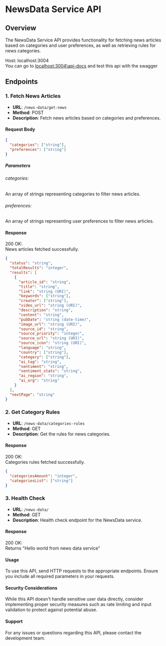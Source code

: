 # NewsData Service API

## Overview
The NewsData Service API provides functionality for fetching news articles based on categories and user preferences, as well as retrieving rules for news categories.

Host: localhost:3004\
You can go to [localhost:3004\api-docs](http://localhost:3004/api-docs) and test this api with the swagger

## Endpoints

### 1. Fetch News Articles
- **URL**: `/news-data/get-news`
- **Method**: POST
- **Description**: Fetch news articles based on categories and preferences.

#### Request Body
```json
{
  "categories": ["string"],
  "preferences": ["string"]
}
```
##### Parameters

###### categories:
An array of strings representing categories to filter news articles.
###### preferences:
An array of strings representing user preferences to filter news articles.

#### Response

200 OK:\
News articles fetched successfully.

```json
{
  "status": "string",
  "totalResults": "integer",
  "results": [
    {
      "article_id": "string",
      "title": "string",
      "link": "string (URI)",
      "keywords": ["string"],
      "creator": ["string"],
      "video_url": "string (URI)",
      "description": "string",
      "content": "string",
      "pubDate": "string (date-time)",
      "image_url": "string (URI)",
      "source_id": "string",
      "source_priority": "integer",
      "source_url": "string (URI)",
      "source_icon": "string (URI)",
      "language": "string",
      "country": ["string"],
      "category": ["string"],
      "ai_tag": "string",
      "sentiment": "string",
      "sentiment_stats": "string",
      "ai_region": "string",
      "ai_org": "string"
    }
  ],
  "nextPage": "string"
}
```

### 2. Get Category Rules

- **URL**: `/news-data/categories-rules`
- **Method**: GET
- **Description**: Get the rules for news categories.

#### Response

200 OK:\
Categories rules fetched successfully.

```json
{
  "categoriesAmount": "integer",
  "categoriesList": ["string"]
}
```



### 3. Health Check

- **URL**: `/news-data/`
- **Method**: GET
- **Description**: Health check endpoint for the NewsData service.

#### Response

200 OK:\
Returns "Hello world from news data service"

#### Usage
To use this API, send HTTP requests to the appropriate endpoints. Ensure you include all required parameters in your requests.

#### Security Considerations
While this API doesn't handle sensitive user data directly, consider implementing proper security measures such as rate limiting and input validation to protect against potential abuse.

#### Support
For any issues or questions regarding this API, please contact the development team.
